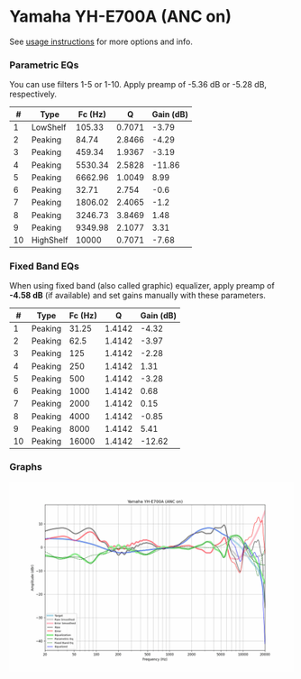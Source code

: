# Yamaha YH-E700A (ANC on)
See [usage instructions](https://github.com/jaakkopasanen/AutoEq#usage) for more options and info.

### Parametric EQs
You can use filters 1-5 or 1-10. Apply preamp of -5.36 dB or -5.28 dB, respectively.

|   # | Type      |   Fc (Hz) |      Q |   Gain (dB) |
|-----|-----------|-----------|--------|-------------|
|   1 | LowShelf  |    105.33 | 0.7071 |       -3.79 |
|   2 | Peaking   |     84.74 | 2.8466 |       -4.29 |
|   3 | Peaking   |    459.34 | 1.9367 |       -3.19 |
|   4 | Peaking   |   5530.34 | 2.5828 |      -11.86 |
|   5 | Peaking   |   6662.96 | 1.0049 |        8.99 |
|   6 | Peaking   |     32.71 | 2.754  |       -0.6  |
|   7 | Peaking   |   1806.02 | 2.4065 |       -1.2  |
|   8 | Peaking   |   3246.73 | 3.8469 |        1.48 |
|   9 | Peaking   |   9349.98 | 2.1077 |        3.31 |
|  10 | HighShelf |  10000    | 0.7071 |       -7.68 |

### Fixed Band EQs
When using fixed band (also called graphic) equalizer, apply preamp of **-4.58 dB** (if available) and set gains manually with these parameters.

|   # | Type    |   Fc (Hz) |      Q |   Gain (dB) |
|-----|---------|-----------|--------|-------------|
|   1 | Peaking |     31.25 | 1.4142 |       -4.32 |
|   2 | Peaking |     62.5  | 1.4142 |       -3.97 |
|   3 | Peaking |    125    | 1.4142 |       -2.28 |
|   4 | Peaking |    250    | 1.4142 |        1.31 |
|   5 | Peaking |    500    | 1.4142 |       -3.28 |
|   6 | Peaking |   1000    | 1.4142 |        0.68 |
|   7 | Peaking |   2000    | 1.4142 |        0.15 |
|   8 | Peaking |   4000    | 1.4142 |       -0.85 |
|   9 | Peaking |   8000    | 1.4142 |        5.41 |
|  10 | Peaking |  16000    | 1.4142 |      -12.62 |

### Graphs
![](./Yamaha%20YH-E700A%20(ANC%20on).png)

